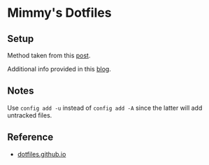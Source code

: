 Mimmy's Dotfiles
================

Setup
-----

Method taken from this [post](https://news.ycombinator.com/item?id=11071754).

Additional info provided in this [blog](https://www.atlassian.com/git/tutorials/dotfiles).

Notes
-----

Use `config add -u` instead of `config add -A` since the latter will add untracked files.

Reference
---------

- [dotfiles.github.io](https://dotfiles.github.io/)

